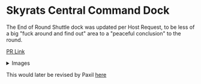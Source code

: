 # Skyrats Central Command Dock
The End of Round Shuttle dock was updated per Host Request, to be less of a big "fuck around and find out" area to a "peaceful conclusion" to the round.

[PR Link](https://github.com/Skyrat-SS13/Skyrat-tg/pull/14924)

<details>
<summary> Images </summary>

</details>

This would later be revised by Paxil [here](https://github.com/Skyrat-SS13/Skyrat-tg/pull/16552)
